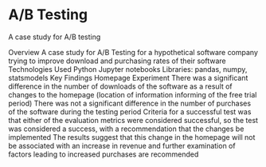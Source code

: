 # A/B Testing
A case study for A/B testing

Overview
A case study for A/B Testing for a hypothetical software company trying to improve download and purchasing rates of their software
Technologies Used
Python
Jupyter notebooks
Libraries: pandas, numpy, statsmodels
Key Findings
Homepage Experiment
There was a significant difference in the number of downloads of the software as a result of changes to the homepage (location of information informing of the free trial period)
There was not a significant difference in the number of purchases of the software during the testing period
Criteria for a successful test was that either of the evaluation metrics were considered successful, so the test was considered a success, with a recommendation that the changes be implemented
The results suggest that this change in the homepage will not be associated with an increase in revenue and further examination of factors leading to increased purchases are recommended
